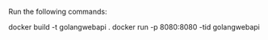 Run the following commands:

docker build -t golangwebapi .
docker run -p 8080:8080 -tid golangwebapi